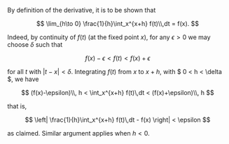 By definition of the derivative, it is to be shown that 

$$
\lim_{h\to 0} \frac{1}{h}\int_x^{x+h} f(t)\\,dt = f(x).
$$

Indeed, by continuity of $f(t)$ (at the fixed point $x$), for 
any $\epsilon>0$ we may choose $\delta$ such that

$$
f(x) - \epsilon < f(t) < f(x) + \epsilon
$$

for all $t$ with $|t-x|<\delta$. Integrating $f(t)$ from $x$ to $x+h$, 
with $ 0 < h < \delta $, we have

$$
(f(x)-\epsilon)\\, h < \int_x^{x+h} f(t)\,dt < (f(x)+\epsilon)\\, h
$$

that is,

$$
\left| \frac{1}{h}\int_x^{x+h} f(t)\,dt - f(x) \right| < \epsilon
$$

as claimed. Similar argument applies when $h < 0$.
